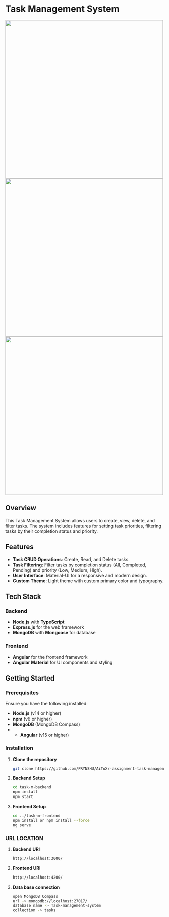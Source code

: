 # Task Management System

<img src="https://github.com/user-attachments/assets/e86c2f8a-fd5e-4778-915a-1055abcfd686" width="500" />
<img src="https://github.com/user-attachments/assets/f96baafa-2803-4efe-8b97-0787799e14d0" width="500" />
<img src="https://github.com/user-attachments/assets/4a9141d4-f691-4de2-a4ba-29866b975d21" width="500" />

## Overview

This Task Management System allows users to create, view, delete, and filter tasks. The system includes features for setting task priorities, filtering tasks by their completion status and priority.

## Features

- **Task CRUD Operations**: Create, Read, and Delete tasks.
- **Task Filtering**: Filter tasks by completion status (All, Completed, Pending) and priority (Low, Medium, High).
- **User Interface**: Material-UI for a responsive and modern design.
- **Custom Theme**: Light theme with custom primary color and typography.

## Tech Stack

### Backend

- **Node.js** with **TypeScript**
- **Express.js** for the web framework
- **MongoDB** with **Mongoose** for database

### Frontend

- **Angular** for the frontend framework
- **Angular Material** for UI components and styling

## Getting Started

### Prerequisites

Ensure you have the following installed:

- **Node.js** (v14 or higher)
- **npm** (v6 or higher)
- **MongoDB** (MongoDB Compass)
- - **Angular** (v15 or higher)

### Installation

1. **Clone the repository**

   ```bash
   git clone https://github.com/PRYNSHU/AiToXr-assignment-task-management-system.git

2. **Backend Setup**

   ```bash
   cd task-m-backend
   npm install
   npm start

3. **Frontend Setup**

   ```bash
   cd ../task-m-frontend
   npm install or npm install --force
   ng serve
   
### URL LOCATION

1. **Backend URl**

   ```bash
   http://localhost:3000/

2. **Frontend URl**

   ```bash
   http://localhost:4200/

3. **Data base connection**

   ```bash
   open MongoDB Compass
   url -> mongodb://localhost:27017/
   database name -> Task-management-system
   collection -> tasks
